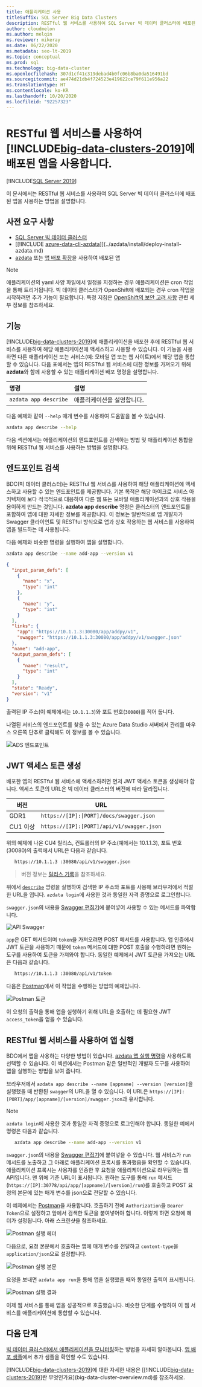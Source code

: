 ```yaml
---
title: 애플리케이션 사용
titleSuffix: SQL Server Big Data Clusters
description: RESTful 웹 서비스를 사용하여 SQL Server 빅 데이터 클러스터에 배포된 애플리케이션을 사용합니다.
author: cloudmelon
ms.author: melqin
ms.reviewer: mikeray
ms.date: 06/22/2020
ms.metadata: seo-lt-2019
ms.topic: conceptual
ms.prod: sql
ms.technology: big-data-cluster
ms.openlocfilehash: 307d1cf41c319debad4b0fc06b8ba0da516491bd
ms.sourcegitcommit: ae474d21db4f724523e419622ce79f611e956a22
ms.translationtype: HT
ms.contentlocale: ko-KR
ms.lasthandoff: 10/20/2020
ms.locfileid: "92257323"
---
```

# <a name="consume-an-app-deployed-on-big-data-clusters-2019-using-a-restful-web-service"></a>RESTful 웹 서비스를 사용하여 [!INCLUDE[big-data-clusters-2019](../includes/ssbigdataclusters-ss-nover.md)]에 배포된 앱을 사용합니다.

[!INCLUDE[SQL Server 2019](../includes/applies-to-version/sqlserver2019.md)]

이 문서에서는 RESTful 웹 서비스를 사용하여 SQL Server 빅 데이터 클러스터에 배포된 앱을 사용하는 방법을 설명합니다.

## <a name="prerequisites"></a>사전 요구 사항

- [SQL Server 빅 데이터 클러스터](deployment-guidance.md)
- [[!INCLUDE [azure-data-cli-azdata](../includes/azure-data-cli-azdata.md)]](../azdata/install/deploy-install-azdata.md)
- [azdata](app-create.md) 또는 [앱 배포 확장](app-deployment-extension.md)을 사용하여 배포된 앱

> [!NOTE]
> 애플리케이션의 yaml 사양 파일에서 일정을 지정하는 경우 애플리케이션은 cron 작업을 통해 트리거됩니다. 빅 데이터 클러스터가 OpenShift에 배포되는 경우 cron 작업을 시작하려면 추가 기능이 필요합니다. 특정 지침은 [OpenShift의 보안 고려 사항](concept-application-deployment.md#app-deploy-security) 관련 세부 정보를 참조하세요.

## <a name="capabilities"></a>기능

[!INCLUDE[big-data-clusters-2019](../includes/ssbigdataclusters-ver15.md)]에 애플리케이션을 배포한 후에 RESTful 웹 서비스를 사용하여 해당 애플리케이션에 액세스하고 사용할 수 있습니다. 이 기능을 사용하면 다른 애플리케이션 또는 서비스(예: 모바일 앱 또는 웹 사이트)에서 해당 앱을 통합할 수 있습니다. 다음 표에서는 앱의 RESTful 웹 서비스에 대한 정보를 가져오기 위해 **azdata**와 함께 사용할 수 있는 애플리케이션 배포 명령을 설명합니다.

|명령 |설명 |
|:---|:---|
|`azdata app describe` | 애플리케이션을 설명합니다. |

다음 예제와 같이 `--help` 매개 변수를 사용하여 도움말을 볼 수 있습니다.

```bash
azdata app describe --help
```

다음 섹션에서는 애플리케이션의 엔드포인트를 검색하는 방법 및 애플리케이션 통합을 위해 RESTful 웹 서비스를 사용하는 방법을 설명합니다.

## <a name="retrieve-the-endpoint"></a>엔드포인트 검색

BDC(빅 데이터 클러스터)는 RESTful 웹 서비스를 사용하여 해당 애플리케이션에 액세스하고 사용할 수 있는 엔드포인트를 제공합니다. 기본 목적은 해당 마이크로 서비스 아키텍처에 보다 적극적으로 대응하여 다른 웹 또는 모바일 애플리케이션과의 상호 작용을 용이하게 만드는 것입니다. **azdata app describe** 명령은 클러스터의 엔드포인트를 포함하여 앱에 대한 자세한 정보를 제공합니다. 이 정보는 일반적으로 앱 개발자가 Swagger 클라이언트 및 RESTful 방식으로 앱과 상호 작용하는 웹 서비스를 사용하여 앱을 빌드하는 데 사용됩니다.

다음 예제와 비슷한 명령을 실행하여 앱을 설명합니다.

```bash
azdata app describe --name add-app --version v1
```

```json
{
  "input_param_defs": [
    {
      "name": "x",
      "type": "int"
    },
    {
      "name": "y",
      "type": "int"
    }
  ],
  "links": {
    "app": "https://10.1.1.3:30080/app/addpy/v1",
    "swagger": "https://10.1.1.3:30080/app/addpy/v1/swagger.json"
  },
  "name": "add-app",
  "output_param_defs": [
    {
      "name": "result",
      "type": "int"
    }
  ],
  "state": "Ready",
  "version": "v1"
}
```

출력된 IP 주소(이 예제에서는 `10.1.1.3`)와 포트 번호(`30080`)를 적어 둡니다.

나열된 서비스의 엔드포인트를 찾을 수 있는 Azure Data Studio 서버에서 관리를 마우스 오른쪽 단추로 클릭해도 이 정보를 볼 수 있습니다.

![ADS 엔드포인트](media/big-data-cluster-consume-apps/ads_end_point.png)

## <a name="generate-a-jwt-access-token"></a>JWT 액세스 토큰 생성

배포한 앱의 RESTful 웹 서비스에 액세스하려면 먼저 JWT 액세스 토큰을 생성해야 합니다. 액세스 토큰의 URL은 빅 데이터 클러스터의 버전에 따라 달라집니다. 

|버전 |URL|
|------------|------|
|GDR1|  `https://[IP]:[PORT]/docs/swagger.json`|
|CU1 이상| `https://[IP]:[PORT]/api/v1/swagger.json`|

 위의 예제에 나온 CU4 릴리스, 컨트롤러의 IP 주소(예에서는 10.1.1.3), 포트 번호(30080)의 출력에서 URL은 다음과 같습니다. 
 
 ```bash
    https://10.1.1.3 :30080/api/v1/swagger.json
```
 
> 버전 정보는 [릴리스 기록](release-notes-big-data-cluster.md#release-history)을 참조하세요.

위에서 [`describe`](#retrieve-the-endpoint) 명령을 실행하여 검색한 IP 주소와 포트를 사용해 브라우저에서 적절한 URL을 엽니다. `azdata login`에 사용한 것과 동일한 자격 증명으로 로그인합니다.

`swagger.json`의 내용을 [Swagger 편집기](https://editor.swagger.io)에 붙여넣어 사용할 수 있는 메서드를 파악합니다.

![API Swagger](media/big-data-cluster-consume-apps/api_swagger.png)

`app`은 GET 메서드이며 `token`을 가져오려면 POST 메서드를 사용합니다. 앱 인증에서 JWT 토큰을 사용하기 때문에 `token` 메서드에 대한 POST 호출을 수행하려면 원하는 도구를 사용하여 토큰을 가져와야 합니다. 동일한 예제에서 JWT 토큰을 가져오는 URL은 다음과 같습니다.

 ```bash
    https://10.1.1.3 :30080/api/v1/token
```


다음은 [Postman](https://www.getpostman.com/)에서 이 작업을 수행하는 방법의 예제입니다.

![Postman 토큰](media/big-data-cluster-consume-apps/postman_token.png)


이 요청의 출력을 통해 앱을 실행하기 위해 URL을 호출하는 데 필요한 JWT `access_token`을 얻을 수 있습니다.

## <a name="execute-the-app-using-the-restful-web-service"></a>RESTful 웹 서비스를 사용하여 앱 실행

BDC에서 앱을 사용하는 다양한 방법이 있습니다. [azdata 앱 실행 명령](app-create.md)을 사용하도록 선택할 수 있습니다. 이 섹션에서는 Postman 같은 일반적인 개발자 도구를 사용하여 앱을 실행하는 방법을 보여 줍니다. 

브라우저에서 `azdata app describe --name [appname] --version [version]`을 실행했을 때 반환된 `swagger`의 URL을 열 수 있습니다. 이 URL은 `https://[IP]:[PORT]/app/[appname]/[version]/swagger.json`과 유사합니다. 

> [!NOTE]
> `azdata login`에 사용한 것과 동일한 자격 증명으로 로그인해야 합니다. 동일한 예에서 명령은 다음과 같습니다.

 ```bash
    azdata app describe --name add-app --version v1
```

`swagger.json`의 내용을 [Swagger 편집기](https://editor.swagger.io)에 붙여넣을 수 있습니다. 웹 서비스가 `run` 메서드를 노출하고 그 아래로 애플리케이션 프록시를 통과했음을 확인할 수 있습니다. 애플리케이션 프록시는 사용자를 인증한 후 요청을 애플리케이션으로 라우팅하는 웹 API입니다. 맨 위에 기준 URL이 표시됩니다. 원하는 도구를 통해 `run` 메서드(`https://[IP]:30778/api/app/[appname]/[version]/run`)를 호출하고 POST 요청의 본문에 있는 매개 변수를 json으로 전달할 수 있습니다. 


이 예제에서는 [Postman](https://www.getpostman.com/)을 사용합니다. 호출하기 전에 `Authorization`을 `Bearer Token`으로 설정하고 앞에서 검색한 토큰을 붙여넣어야 합니다. 이렇게 하면 요청에 헤더가 설정됩니다. 아래 스크린샷을 참조하세요.

![Postman 실행 헤더](media/big-data-cluster-consume-apps/postman_run_1.png)

다음으로, 요청 본문에서 호출하는 앱에 매개 변수를 전달하고 `content-type`을 `application/json`으로 설정합니다.

![Postman 실행 본문](media/big-data-cluster-consume-apps/postman_run_2.png)

요청을 보내면 `azdata app run`을 통해 앱을 실행했을 때와 동일한 출력이 표시됩니다.

![Postman 실행 결과](media/big-data-cluster-consume-apps/postman_result.png)

이제 웹 서비스를 통해 앱을 성공적으로 호출했습니다. 비슷한 단계를 수행하여 이 웹 서비스를 애플리케이션에 통합할 수 있습니다.


## <a name="next-steps"></a>다음 단계

[빅 데이터 클러스터에서 애플리케이션을 모니터링](app-monitor.md)하는 방법을 자세히 알아봅니다. [앱 배포 샘플](https://aka.ms/sql-app-deploy)에서 추가 샘플을 확인할 수도 있습니다.

[!INCLUDE[big-data-clusters-2019](../includes/ssbigdataclusters-ss-nover.md)]에 대한 자세한 내용은 [[!INCLUDE[big-data-clusters-2019](../includes/ssbigdataclusters-ver15.md)]란 무엇인가요](big-data-cluster-overview.md)를 참조하세요.